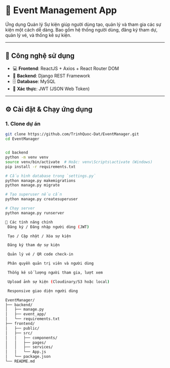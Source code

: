 # 🎉 Event Management App

Ứng dụng Quản lý Sự kiện giúp người dùng tạo, quản lý và tham gia các sự kiện một cách dễ dàng. Bao gồm hệ thống người dùng, đăng ký tham dự, quản lý vé, và thống kê sự kiện.

---

## 🧱 Công nghệ sử dụng

- 💻 **Frontend**: ReactJS + Axios + React Router DOM
- 🐍 **Backend**: Django REST Framework
- 🗄️ **Database**: MySQL
- 🔐 **Xác thực**: JWT (JSON Web Token)

---

## ⚙️ Cài đặt & Chạy ứng dụng

### 1. Clone dự án

```bash
git clone https://github.com/TrinhQuoc-Dat/EventManager.git
cd EventManager


cd backend
python -m venv venv
source venv/bin/activate  # Hoặc: venv\Scripts\activate (Windows)
pip install -r requirements.txt

# Cấu hình database trong `settings.py`
python manage.py makemigrations
python manage.py migrate

# Tạo superuser nếu cần
python manage.py createsuperuser

# Chạy server
python manage.py runserver

🔑 Các tính năng chính
 Đăng ký / Đăng nhập người dùng (JWT)

 Tạo / Cập nhật / Xóa sự kiện

 Đăng ký tham dự sự kiện

 Quản lý vé / QR code check-in

 Phân quyền quản trị viên và người dùng

 Thống kê số lượng người tham gia, lượt xem

 Upload ảnh sự kiện (Cloudinary/S3 hoặc local)

 Responsive giao diện người dùng

EventManager/
├── backend/
│   ├── manage.py
│   ├── event_app/ 
│   └── requirements.txt
├── frontend/
│   ├── public/
│   ├── src/
│   │   ├── components/
│   │   ├── pages/
│   │   ├── services/
│   │   └── App.js
│   └── package.json
└── README.md

